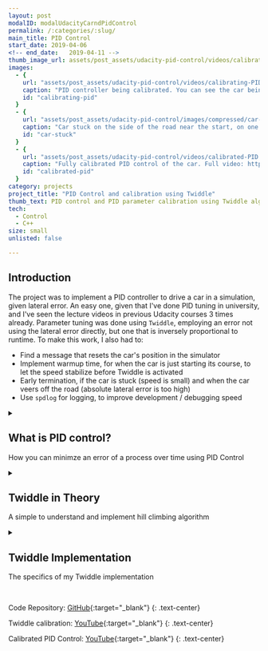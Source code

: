 ```yaml
---
layout: post
modalID: modalUdacityCarndPidControl
permalink: /:categories/:slug/
main_title: PID Control
start_date: 2019-04-06
<!-- end_date:   2019-04-11 -->
thumb_image_url: assets/post_assets/udacity-pid-control/videos/calibrating-PID.gif
images:
  - {
    url: "assets/post_assets/udacity-pid-control/videos/calibrating-PID.gif",
    caption: "PID controller being calibrated. You can see the car being reset as it drives off the track and the lateral error becomes too large. Full video: https://www.youtube.com/watch?v=lqNxq_D42Hc.",
    id: "calibrating-pid"
  }
  - {
    url: "assets/post_assets/udacity-pid-control/images/compressed/car-stuck.png",
    caption: "Car stuck on the side of the road near the start, on one of the first Twiddle iterations. This is why early termination with forced high error is needed when speed approaches 0.",
    id: "car-stuck"
  }
  - {
    url: "assets/post_assets/udacity-pid-control/videos/calibrated-PID.gif",
    caption: "Fully calibrated PID control of the car. Full video: https://www.youtube.com/watch?v=fgGJAvOK36g.",
    id: "calibrated-pid"
  }
category: projects
project_title: "PID Control and calibration using Twiddle"
thumb_text: PID control and PID parameter calibration using Twiddle algorithm for a simulated vehicle.
tech:
  - Control
  - C++
size: small
unlisted: false

---
```


<div class="post-content-markdown">

## Introduction

The project was to implement a PID controller to drive a car in a simulation, given lateral error. An easy one, given that I've done PID tuning in university, and I've seen the lecture videos in previous Udacity courses 3 times already. Parameter tuning was done using `Twiddle`, employing an error not using the lateral error directly, but one that is inversely proportional to runtime. To make this work, I also had to:
* Find a message that resets the car's position in the simulator
* Implement warmup time, for when the car is just starting its course, to let the speed stabilize before Twiddle is activated
* Early termination, if the car is stuck (speed is small) and when the car veers off the road (absolute lateral error is too high)
* Use `spdlog` for logging, to improve development / debugging speed

<details><summary><h2>What is PID control?</h2>
  <p>How you can minimze an error of a process over time using PID Control</p>
</summary>

PID control (Proportional Integral Derivative) - is a process regulation method that, given an error, regulates an output such that over time, subsequent errors are minimized. The generated output is a sum of three components:

* The proportional component is simply the weighted error at the current time step. It regulates how strongly the controller will respond to the value of the error. (e.g. if error is high, steer by a similarly high amount)
* The integral component is a weighted historical measure of the error, computed by summing all the past errors. It helps when we need to correct a steady state error, that always impacts the error by a constant amount. (e.g. one wing of a plane is slightly differently shaped, making the plane always drift to the right a bit)
* The derivative component attempts to react to error's rate of change. It is computed by finding the difference in speeds, divided by the time difference, and multiplied by a weight factor.
I don't know how popular it is, but it's certainly possible to also use coefficients representing higher order derivatives. For example, there could be a component that reacts to acceleration and jerk of the error, in addition to the derivative component here.

To use the PID control, the weights for each of these components needs to be set. The next section will explain how I did it.

</details>

<details><summary><h2>Twiddle in Theory</h2>
  <p>A simple to understand and implement hill climbing algorithm</p>
</summary>

Twiddle is an algorithm that I used to tune the parameters. It attempts to minimize and error by trying out different parameters and loosely following the gradient, leading to the smallest error. Yes, it's very prone to local minima, but for simple PID tuning, it works well.

At every iteration of Twiddle we will be given coefficient values, as well as the error resulting from those. Twiddle will then devise its own coefficients, that will be used to increase or decrease the value of the given coefficients. Those are then returned to compute the new error metric, that is again returned to twiddle. If it was lower, the twiddle coefficient value increases, and if it's higher, the values decreases. It allows twiddle to gain momentum when it's going in the right direction and is successfully minimizing the error, but quickly decrease if it's going the wrong way.

</details>

<details><summary><h2>Twiddle Implementation</h2>
  <p>The specifics of my Twiddle implementation</p>
</summary>

The above is commonly known - the creative step was applying Twiddle to this particular problem. First, it's always important to let the car run a bit without passing the params to twiddle, as it starts off slowly, and we want to help it correct itself over time.

Then, it's important to pass the right error measure to twiddle. Initially I tried passing a multiple of `(carError / carSpeed)` as the error, so that runs that end in the car crashed at rock at some point would produce a high value. This simply resulted in poor results that didn't lead to much. Next, I attempted to grant the car a longer grace period initially, and start applying twiddle only at later stages of the run. This took way too much time, and I found that coefficients learned at the start of the journey would sometimes not apply later. Then, a fairly simple solution came to mind - I'll have a `high_number - run_time` as the error passed to twiddle. This produced very good results, but was very slow, as failure cases were not terminated early. So that's what I solved next - I would reset the run and pass a high error when the car went too far off centre or reached a speed of 0 (got stuck).

Another trick, was that I set the initial twiddle coefficients to a reasonable values of `0.1`.

As with deep learning, good initialization speeds the algorithm up. Lastly, I let the car run on the track, until it either ran for a long time, or the twiddle coefficients got too small.

And - that's it. I let the car run, and maybe 10-15 minutes later it came up with PID coefficients of `0.152734, 0, 0.820703` that let it circle the track with the initially speed, without stepping out of the lines. Of course, there's lots of room for improvement, particularly if using higher speeds, but at this point, I know a decent result can be achieved, know how to do it, and would rather get on to the final project :)

</details>

<br>

Code Repository: [GitHub](https://github.com/LinasKo/CarND-PID-Control-Project){:target="_blank"}
{: .text-center}

Twiddle calibration: [YouTube](https://www.youtube.com/watch?v=lqNxq_D42Hc){:target="_blank"}
{: .text-center}

Calibrated PID Control: [YouTube](https://www.youtube.com/watch?v=fgGJAvOK36g){:target="_blank"}
{: .text-center}

</div>
